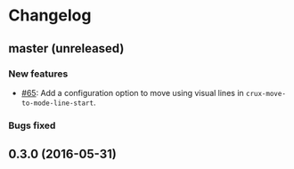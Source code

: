 # Changelog

## master (unreleased)

### New features

* [#65](https://github.com/bbatsov/crux/pull/65): Add a configuration option to move using visual lines in `crux-move-to-mode-line-start`.

### Bugs fixed

## 0.3.0 (2016-05-31)
